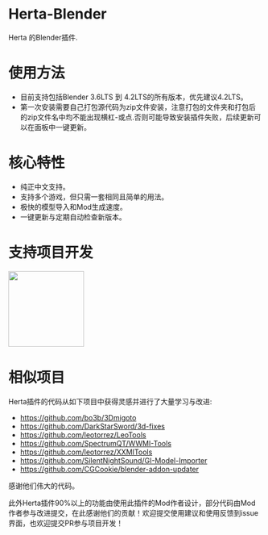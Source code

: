 # Herta-Blender

Herta 的Blender插件.

# 使用方法

- 目前支持包括Blender 3.6LTS 到 4.2LTS的所有版本，优先建议4.2LTS。
- 第一次安装需要自己打包源代码为zip文件安装，注意打包的文件夹和打包后的zip文件名中均不能出现横杠-或点.否则可能导致安装插件失败，后续更新可以在面板中一键更新。

# 核心特性

- 纯正中文支持。
- 支持多个游戏，但只需一套相同且简单的用法。
- 极快的模型导入和Mod生成速度。
- 一键更新与定期自动检查新版本。

# 支持项目开发

<a href="https://afdian.com/a/NicoMico666" target="_blank">
  <img src="https://pic1.afdiancdn.com/static/img/welcome/button-sponsorme.png" width="150">
</a>

# 相似项目

Herta插件的代码从如下项目中获得灵感并进行了大量学习与改进:

- https://github.com/bo3b/3Dmigoto
- https://github.com/DarkStarSword/3d-fixes
- https://github.com/leotorrez/LeoTools
- https://github.com/SpectrumQT/WWMI-Tools
- https://github.com/leotorrez/XXMITools
- https://github.com/SilentNightSound/GI-Model-Importer
- https://github.com/CGCookie/blender-addon-updater

感谢他们伟大的代码。

此外Herta插件90%以上的功能由使用此插件的Mod作者设计，部分代码由Mod作者参与改进提交，在此感谢他们的贡献！欢迎提交使用建议和使用反馈到issue界面，也欢迎提交PR参与项目开发！
